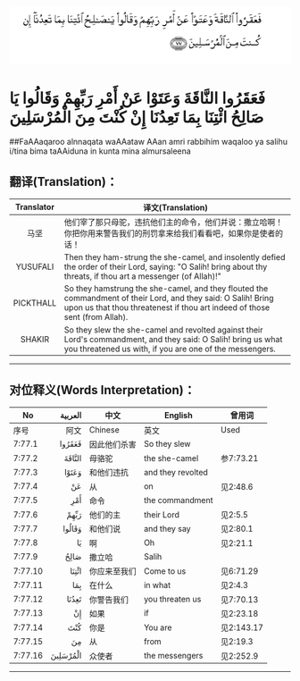 ![007:077](images/007_077.gif)

# فَعَقَرُوا النَّاقَةَ وَعَتَوْا عَنْ أَمْرِ رَبِّهِمْ وَقَالُوا يَا صَالِحُ ائْتِنَا بِمَا تَعِدُنَا إِنْ كُنْتَ مِنَ الْمُرْسَلِينَ 

##FaAAaqaroo alnnaqata waAAataw AAan amri rabbihim waqaloo ya salihu i/tina bima taAAiduna in kunta mina almursaleena 

## 翻译(Translation)：

| Translator | 译文(Translation)                                            |
| :--------: | ------------------------------------------------------------ |
|    马坚    | 他们宰了那只母驼，违抗他们主的命令，他们并说：撒立哈啊！你把你用来警告我们的刑罚拿来给我们看看吧，如果你是使者的话！ |
|  YUSUFALI  | Then they ham-strung the she-camel, and insolently defied the order of their Lord, saying: "O Salih! bring about thy threats, if thou art a messenger (of Allah)!" |
| PICKTHALL  | So they hamstrung the she-camel, and they flouted the commandment of their Lord, and they said: O Salih! Bring upon us that thou threatenest if thou art indeed of those sent (from Allah). |
|   SHAKIR   | So they slew the she-camel and revolted against their Lord's commandment, and they said: O Salih! bring us what you threatened us with, if you are one of the messengers. |

---

## 对位释义(Words Interpretation)：

| No   | العربية | 中文    | English | 曾用词 |
| ---- | ------: | ------- | ------- | ------ |
| 序号 |    阿文 | Chinese | 英文    | Used   |
| 7:77.1  | فَعَقَرُوا   | 因此他们杀害 | So they slew      |            |
| 7:77.2  | النَّاقَةَ   | 母骆驼       | the she-camel     | 参7:73.21  |
| 7:77.3  | وَعَتَوْا    | 和他们违抗   | and they revolted |            |
| 7:77.4  | عَنْ       | 从           | on                | 见2:48.6   |
| 7:77.5  | أَمْرِ      | 命令         | the commandment   |            |
| 7:77.6  | رَبِّهِمْ     | 他们的主     | their Lord        | 见2:5.5    |
| 7:77.7  | وَقَالُوا   | 和他们说     | and they say      | 见2:80.1   |
| 7:77.8  | يَا       | 啊           | Oh                | 见2:21.1   |
| 7:77.9  | صَالِحُ     | 撒立哈       | Salih             |            |
| 7:77.10 | ائْتِنَا    | 你应来至我们 | Come to us        | 见6:71.29  |
| 7:77.11 | بِمَا      | 在什么       | in what           | 见2:4.3    |
| 7:77.12 | تَعِدُنَا    | 你警告我们   | you threaten us   | 见7:70.13  |
| 7:77.13 | إِنْ       | 如果         | if                | 见2:23.18  |
| 7:77.14 | كُنْتَ      | 你是         | You are           | 见2:143.17 |
| 7:77.15 | مِنَ       | 从           | from              | 见2:19.3   |
| 7:77.16 | الْمُرْسَلِينَ | 众使者       | the messengers    | 见2:252.9  |

---